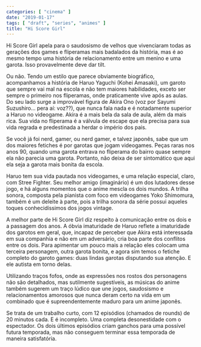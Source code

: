 ```yaml
---
categories: [ "cinema" ]
date: "2019-01-17"
tags: [ "draft", "series", "animes" ]
title: "Hi Score Girl"
---
```

Hi Score Girl apela para o saudosismo de velhos que vivenciaram todas as gerações dos games e fliperamas mais badalados da história, mas é ao mesmo tempo uma história de relacionamento entre um menino e uma garota. Isso provavelmente deve dar tilt.

Ou não. Tendo um estilo que parece obviamente biográfico, acompanhamos a história de Haruo Yaguchi (Kohei Amasaki), um garoto que sempre vai mal na escola e não tem maiores habilidades, exceto ser sempre o primeiro nos fliperamas, onde praticamente vive após as aulas. Do seu lado surge a improvável figura de Akira Ono (voz por Sayumi Suzushiro... pera aí: voz??), que nunca fala nada e é notadamente superior a Haruo no videogame. Akira é a mais bela da sala de aula, além da mais rica. Sua vida no fliperama é a válvula de escape que ela precisa para sua vida regrada e predestinada a herdar o império dos pais.

Se você já foi nerd, gamer, ou nerd gamer, e talvez japonês, sabe que um dos maiores fetiches é por garotas que jogam videogames. Peças raras nos anos 90, quando uma garota entrava no fliperama do bairro quase sempre ela não parecia uma garota. Portanto, não deixa de ser sintomático que aqui ela seja a garota mais bonita da escola.

Haruo tem sua vida pautada nos videogames, e uma relação especial, claro, com Stree Fighter. Seu melhor amigo (imaginário) é um dos lutadores desse jogo, e há alguns momentos que o anime mescla os dois mundos. A trilha sonora, composta pela pianista com foco em videogames Yoko Shimomura, também é um deleite à parte, pois a trilha sonora da série possui aqueles toques conhecidíssimos dos jogos vintage.

A melhor parte de Hi Score Girl diz respeito à comunicação entre os dois e a passagem dos anos. A óbvia imaturidade de Haruo reflete a imaturidade dos garotos em geral, que, incapaz de perceber que Akira está interessada em sua companhia e não em um adversário, cria boa parte dos conflitos entre os dois. Para apimentar um pouco mais a relação eles colocam uma terceira personagem, outra garota bonita, e agora sim temos o fetiche completo do garoto games: duas lindas garotas disputando sua atenção. E ele autista em torno delas.

Utilizando traços fofos, onde as expressões nos rostos dos personagens não são detalhados, mas sutilmente sugestíveis, as músicas do anime também sugerem um traço lúdico que une jogos, saudosismo e relacionamentos amorosos que nunca deram certo na vida em um combinado que é supreendentemente maduro para um anime japonês.

Se trata de um trabalho curto, com 12 episódios (chamados de rounds) de 20 minutos cada. E é incompleto. Uma completa desonestidade com o espectador. Os dois últimos episódios criam ganchos para uma possível futura temporada, mas não conseguem terminar essa temporada de maneira satisfatória.
